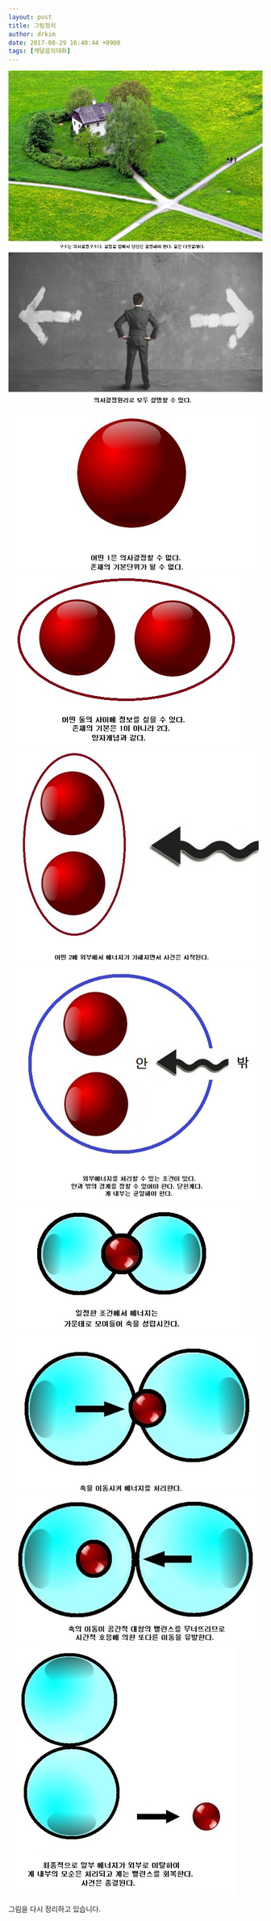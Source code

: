 ```yaml
---
layout: post
title: 그림정리
author: drkim
date: 2017-08-29 16:40:44 +0900
tags: [깨달음의대화]
---
```


![](/files/attach/images/198/865/879/a.jpg)![](/files/attach/images/198/865/879/b.jpg)![](/files/attach/images/198/865/879/c.jpg)![](/files/attach/images/198/865/879/d.jpg)![](/files/attach/images/198/865/879/e.jpg)![](/files/attach/images/198/865/879/f.jpg)![](/files/attach/images/198/865/879/g.jpg)![](/files/attach/images/198/865/879/h.jpg)![](/files/attach/images/198/865/879/i.jpg)![](/files/attach/images/198/865/879/j.jpg)

  


그림을 다시 정리하고 있습니다.